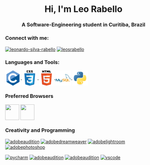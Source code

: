 <h1 align="center">Hi, I'm Leo Rabello</h1>
<h3 align="center">A Software-Engineering student in Curitiba, Brazil</h3>

<h3 align="left">Connect with me:</h3>
<p align="left">
<a href="https://linkedin.com/in/leonardo-silva-rabello" target="blank"><img align="center" src="https://cdn.jsdelivr.net/gh/devicons/devicon/icons/linkedin/linkedin-original.svg" alt="leonardo-silva-rabello" height="40" width="50" /></a>
<a href="https://instagram.com/leosrabello" target="blank"><img align="center" src="https://raw.githubusercontent.com/rahuldkjain/github-profile-readme-generator/master/src/images/icons/Social/instagram.svg" alt="leosrabello" height="40" width="50" /></a>
</p>

<h3 align="left">Languages and Tools:</h3>
<p align="left"> <a href="https://www.cprogramming.com/" target="_blank" rel="noreferrer"> <img align="center"  src="https://raw.githubusercontent.com/devicons/devicon/master/icons/c/c-original.svg" alt="c" width="50" height="50"/> </a> <a href="https://www.w3schools.com/css/" target="_blank" rel="noreferrer"> <img align="center" src="https://raw.githubusercontent.com/devicons/devicon/master/icons/css3/css3-original-wordmark.svg" alt="css3" width="50" height="50"/> </a> <a href="https://www.w3.org/html/" target="_blank" rel="noreferrer"> <img align="center" src="https://raw.githubusercontent.com/devicons/devicon/master/icons/html5/html5-original-wordmark.svg" alt="html5" width="50" height="50"/> </a> <a href="https://www.mysql.com/" target="_blank" rel="noreferrer"> <img align="center" 
src="https://raw.githubusercontent.com/devicons/devicon/master/icons/mysql/mysql-original-wordmark.svg" alt="mysql" width="50" height="50"/> </a> <a href="https://www.python.org" target="_blank" rel="noreferrer"> <img align="center"  src="https://raw.githubusercontent.com/devicons/devicon/master/icons/python/python-original.svg" alt="python" width="50" height="50"/> </a> </p>

<h3 align="left">Preferred Browsers</h3>
<p align="left"> <a href="https://www.opera.com/" target="_blank" rel="noreferrer"> <img align="center"  src="https://cdn.simpleicons.org/operagx/#EE2950" width="45" height="50"></a> <a href="https://www.google.com/" target="_blank" rel="noreferrer"> <img align="center" src="https://cdn.simpleicons.org/googlechrome/white" width="45" height="50"></a></p>

<h3 align="left">Creativity and Programming</h3>
<p align="left">
<a href="https://www.adobe.com/" target="blank"><img align="center" src="https://cdn.simpleicons.org/adobeaudition/#9999FF" alt="adobeaudition" height="45" width="50"></a>
<a href="https://www.adobe.com/" target="blank"><img align="center" src="https://cdn.simpleicons.org/adobedreamweaver/#FF61F6" alt="adobedreamweaver" height="45" width="50"></a>
<a href="https://www.adobe.com/" target="blank"><img align="center" src="https://cdn.simpleicons.org/adobelightroom/#31A8FF" alt="adobelightroom" height="45" width="50"></a>
<a href="https://www.adobe.com/" target="blank"><img align="center" src="https://cdn.simpleicons.org/adobephotoshop/#31A8FF" alt="adobephotoshop" height="45" width="50"></a></p>

<p align="left">
<a href="https://www.jetbrains.com/pycharm/" target="blank"><img align="center" src="https://cdn.simpleicons.org/pycharm/white/" alt="pycharm" height="45" width="50"></a>
<a href="https://www.jetbrains.com/clion/" target="blank"><img align="center" src="https://cdn.simpleicons.org/clion/white" alt="adobeaudition" height="45" width="50"></a>
<a href="https://www.jetbrains.com/webstorm/" target="blank"><img align="center" src="https://cdn.simpleicons.org/webstorm/white" alt="adobeaudition" height="45" width="50"></a>
<a href="https://code.visualstudio.com/" target="blank"><img align="center" src="https://cdn.simpleicons.org/visualstudiocode/#007ACC" alt="vscode" height="45" width="50"></a>
</p>



